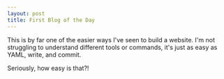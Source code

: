```yaml
---
layout: post
title: First Blog of the Day
---
```


This is by far one of the easier ways I've seen to build a website. I'm not struggling to understand different tools or commands, it's just
as easy as YAML, write, and commit. 

Seriously, how easy is that?!

